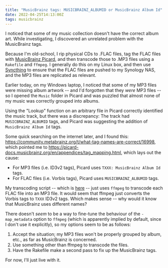 ```yaml
---
title: "MusicBrainz tags: MUSICBRAINZ_ALBUMID or MusicBrainz Album Id"
date: 2022-04-25T14:13:00Z
tags: musicbrainz
---
```


I noticed that some of my music collection doesn't have the correct album art. While investigating, I discovered an
unrelated problem with the MusicBrainz tags.

Because I'm old-school, I rip physical CDs to .FLAC files, tag the FLAC files with [MusicBrainz
Picard](https://picard.musicbrainz.org/), and then transcode those to .MP3 files using a `Rakefile` and `ffmpeg`. I
generally do this on my Linux box, and then use [Syncthing](https://syncthing.net/) to ensure that the FLAC files are
pushed to my Synology NAS, and the MP3 files are replicated as relevant.

Earlier today, on my Windows laptop, I noticed that some of my MP3 files were missing album artwork -- and I'd forgotten
that they _were_ MP3 files -- so I opened the `Music` folder in Picard and was puzzled that almost none of my music was
correctly grouped into albums.

Using the "Lookup" function on an arbitrary file in Picard correctly identified the music track, but there was a
discrepancy: The track had `MUSICBRAINZ_ALBUMID` tags, and Picard was suggesting the addition of `MusicBrainz Album Id`
tags.

Some quick searching on the internet later, and I found this:
<https://community.metabrainz.org/t/what-tag-names-are-correct/16998>, which pointed me to
<https://picard-docs.musicbrainz.org/en/appendices/tag_mapping.html>, which lays out the cause:

- For MP3 files (i.e. ID3v2 tags), Picard uses `TXXX: MusicBrainz Album Id` tags.
- For FLAC files (i.e. Vorbis tags), Picard uses `MUSICBRAINZ_ALBUMID` tags.

My transcoding script -- which is [here](https://gist.github.com/rlipscombe/6f1a376b40bf045befbd2a99ae5a4512) -- just
uses `ffmpeg` to transcode each FLAC file into an MP3 file. It would seem that ffmpeg just converts the Vorbis tags to
`TXXX` ID3v2 tags. Which makes sense -- why would it know that MusicBrainz uses different names?

There doesn't _seem_ to be a way to fine-tune the behaviour of the `-map_metadata` option to `ffmpeg` (which is
apparently implied by default, since I don't use it explicitly), so my options seem to be as follows:

1. Accept the situation; my MP3 files won't be properly grouped by album, etc., as far as MusicBrainz is concerned.
2. Use something other than ffmpeg to transcode the files.
3. Have the Rakefile make a second pass to fix up the MusicBrainz tags.

For now, I'll just live with it.
